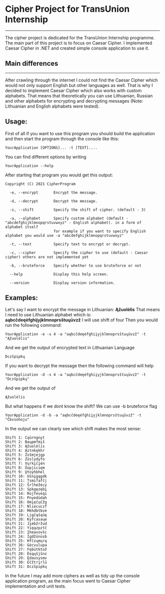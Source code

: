 # Cipher Project for TransUnion Internship
---------------------------------

The cipher project is dedicated for the TransUnion Internship programme. The main part of this project is to focus on Caesar Cipher.
I implemented Caesar Cipher in .NET and created simple console application to use it.

## Main differences
---------------------------------
After crawling through the internet I could not find the Caesar Cipher which would not only support English but other languages as well. That is why I decided to implement Caesar Cipher which also works with custom alphabets. That means that theoretically you can use Lithuanian, Russian and other alphabets for encrypting and decrypting messages (Note: Lithuanian and English alphabets were tested).


## Usage:
First of all if you want to use this program you should build the application and then start the program through the console like this:

```
YourApplication [OPTIONS]... -t [TEXT]....
```

You can find different options by writing

```
YourApplication --help
```
After starting that program you would get this output:
```
Copyright (C) 2021 CipherProgram

  -e, --encrypt       Encrypt the message.

  -d, --decrypt       Decrypt the message.

  -s, --shift         Specify the shift of cipher. (default - 3)

  -a, --alphabet      Specify custom alphabet (default - "abcdefghijklmnopqrstuvwxyz" - English alphabet). in a form of alphabet itself
                      for example if you want to specify English alphabet you would use -a "abcdefghijklmnopqrstuvwxyz"

  -t, --text          Specify text to encrypt or decrypt.

  -c, --cipher        Specify the cipher to use (default - Caesar cipher) others are not implemented yet

  -b, --bruteforce    Specify whether to use bruteforce or not

  --help              Display this help screen.

  --version           Display version information.
```


## Examples:

Let's say I want to encrypt the message in Lithuanian: **Ąžuolėlis**
That means I need to use Lithuanian alphabet which is: **aąbcčdeęėfghiįyjklmnoprsštuųūvzž**
I will use shift of four
Then you would run the following command:
```
YourApplication -e -s 4 -a "aąbcčdeęėfghiįyjklmnoprsštuųūvzž" -t "Ąžuolėlis"
```
And we get the output of encrypted text in Lithuanian Language
```
Dczšpipkų
```

If you want to decrypt the message then the following command will help

```
YourApplication -d -s 4 -a "aąbcčdeęėfghiįyjklmnoprsštuųūvzž" -t "Dczšpipkų"
```

And we get the output of
```
Ąžuolėlis
```

But what happens if we dont know the shift? We can use -b bruteforce flag
```
YourApplication -d -b -a "aąbcčdeęėfghiįyjklmnoprsštuųūvzž" -t "Čbvsohoju"
```
In the output we can clearly see which shift makes the most sense:
```
Shift 1: Cąūrngnyt
Shift 2: Baųpmfmįš
Shift 3: Ąžuolėlis
Shift 4: Aztnkękhr
Shift 5: Žvšmjejgp
Shift 6: Zūslydyfo
Shift 7: Vųrkįčįėn
Shift 8: Ūupjicięm
Shift 9: Ųtoyhbhel
Shift 10: Ušnįgągdk
Shift 11: Tsmifafčj
Shift 12: Šrlhėžėcy
Shift 13: Spkgęzębį
Shift 14: Rojfeveąi
Shift 15: Pnyėdūdah
Shift 16: Omįęčųčžg
Shift 17: Nliecuczf
Shift 18: Mkhdbtbvė
Shift 19: Ljgčąšąūę
Shift 20: Kyfcasaųe
Shift 21: Jįėbžržud
Shift 22: Yięązpztč
Shift 23: Įheavovšc
Shift 24: Igdžūnūsb
Shift 25: Hfčzųmųrą
Shift 26: Gėcvulupa
Shift 27: Fębūtktož
Shift 28: Ėeąųšjšnz
Shift 29: Ędausysmv
Shift 30: Ečžtrįrlū
Shift 31: Dczšpipkų
```


In the future I may add more ciphers as well as tidy up the console application program, as the main focus went to Caesar Cipher implementation and unit tests.



